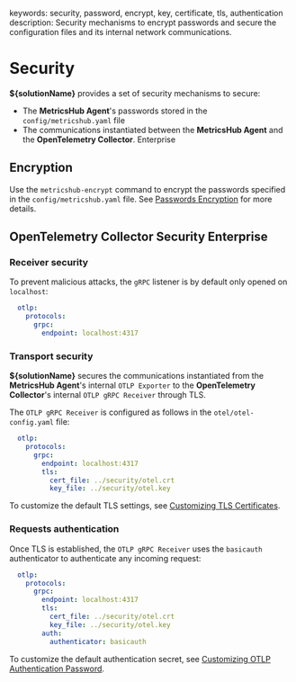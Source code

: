 keywords: security, password, encrypt, key, certificate, tls, authentication
description: Security mechanisms to encrypt passwords and secure the configuration files and its internal network communications.

# Security

<!-- MACRO{toc|fromDepth=1|toDepth=2|id=toc} -->

**${solutionName}** provides a set of security mechanisms to secure:

* The **MetricsHub Agent**'s passwords stored in the `config/metricshub.yaml` file
* The communications instantiated between the **MetricsHub Agent** and the **OpenTelemetry Collector**. <span class="badge">Enterprise</span>

## Encryption

Use the `metricshub-encrypt` command to encrypt the passwords specified in the `config/metricshub.yaml` file. See [Passwords Encryption](passwords.md#Passwords_Encryption) for more details.

## OpenTelemetry Collector Security <span class="badge">Enterprise</span>

### Receiver security

To prevent malicious attacks, the `gRPC` listener is by default only opened on `localhost`:

```yaml
  otlp:
    protocols:
      grpc:
        endpoint: localhost:4317
```

### Transport security

**${solutionName}** secures the communications instantiated from the **MetricsHub Agent**'s internal `OTLP Exporter` to the **OpenTelemetry Collector**'s internal `OTLP gRPC Receiver` through TLS.

The `OTLP gRPC Receiver` is configured as follows in the `otel/otel-config.yaml` file:

```yaml
  otlp:
    protocols:
      grpc:
        endpoint: localhost:4317
        tls:
          cert_file: ../security/otel.crt
          key_file: ../security/otel.key
```

To customize the default TLS settings, see [Customizing TLS Certificates](settings.md#Customizing_TLS_Certificates).

### Requests authentication

Once TLS is established, the `OTLP gRPC Receiver` uses the `basicauth` authenticator to authenticate any incoming request:

```yaml
  otlp:
    protocols:
      grpc:
        endpoint: localhost:4317
        tls:
          cert_file: ../security/otel.crt
          key_file: ../security/otel.key
        auth:
          authenticator: basicauth
```

To customize the default authentication secret, see [Customizing OTLP Authentication Password](settings.md#Customizing_OTLP_Authentication_Password).
